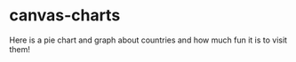 # canvas-charts

Here is a pie chart and graph about countries and how much fun it is to visit them!
